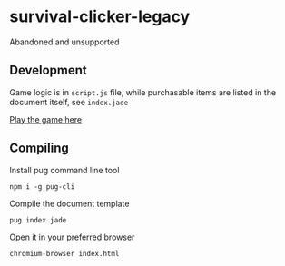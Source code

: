 # survival-clicker-legacy

Abandoned and unsupported

## Development

Game logic is in `script.js` file, while purchasable items are listed in the document itself, see `index.jade`

[Play the game here](http://mantas6.github.io/survival-clicker)

## Compiling

Install pug command line tool

`npm i -g pug-cli`

Compile the document template

`pug index.jade`

Open it in your preferred browser

`chromium-browser index.html`
